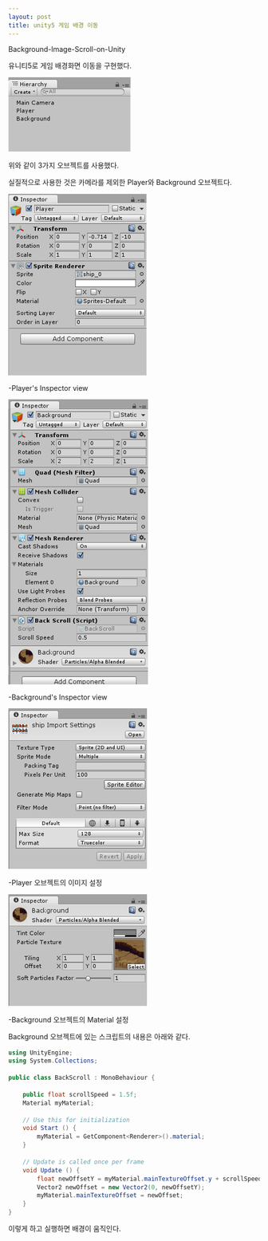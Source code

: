 ```yaml
---
layout: post
title: unity5 게임 배경 이동
---
```


Background-Image-Scroll-on-Unity

유니티5로 게임 배경화면 이동을 구현했다.

![구성](/images/comp.PNG)

위와 같이 3가지 오브젝트를 사용했다.

실질적으로 사용한 것은 카메라를 제외한 Player와 Background 오브젝트다.

![player](/images/player.PNG)

-Player's Inspector view

![background](/images/background.PNG)

-Background's Inspector view

![playerimage](/images/ship.PNG)

-Player 오브젝트의 이미지 설정

![backgroundimage](/images/backmaterial.PNG)

-Background 오브젝트의 Material 설정


Background 오브젝트에 있는 스크립트의 내용은 아래와 같다.

```c#
using UnityEngine;
using System.Collections;

public class BackScroll : MonoBehaviour {

    public float scrollSpeed = 1.5f;
    Material myMaterial;

	// Use this for initialization
	void Start () {
        myMaterial = GetComponent<Renderer>().material;
	}
	
	// Update is called once per frame
	void Update () {
        float newOffsetY = myMaterial.mainTextureOffset.y + scrollSpeed * Time.deltaTime;
        Vector2 newOffset = new Vector2(0, newOffsetY);
        myMaterial.mainTextureOffset = newOffset;
	}
}
```

이렇게 하고 실행하면 배경이 움직인다.
